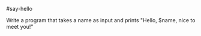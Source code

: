 #say-hello

Write a program that takes a name as input and prints "Hello, $name, nice to meet you!"
